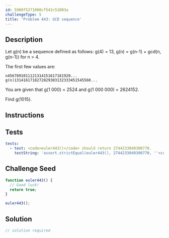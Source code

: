 ```yaml
---
id: 5900f5271000cf542c51003a
challengeType: 5
title: 'Problem 443: GCD sequence'
---
```


## Description
<section id='description'>
Let g(n) be a sequence defined as follows:
g(4) = 13,
g(n) = g(n-1) + gcd(n, g(n-1)) for n > 4.

The first few values are:

    n4567891011121314151617181920...
    g(n)1314161718272829303132333451545560...


You are given that g(1 000) = 2524 and g(1 000 000) = 2624152.

Find g(1015).
</section>

## Instructions
<section id='instructions'>

</section>

## Tests
<section id='tests'>

```yml
tests:
  - text: <code>euler443()</code> should return 2744233049300770.
    testString: 'assert.strictEqual(euler443(), 2744233049300770, ''<code>euler443()</code> should return 2744233049300770.'');'

```

</section>

## Challenge Seed
<section id='challengeSeed'>

<div id='js-seed'>

```js
function euler443() {
  // Good luck!
  return true;
}

euler443();
```

</div>



</section>

## Solution
<section id='solution'>

```js
// solution required
```
</section>
